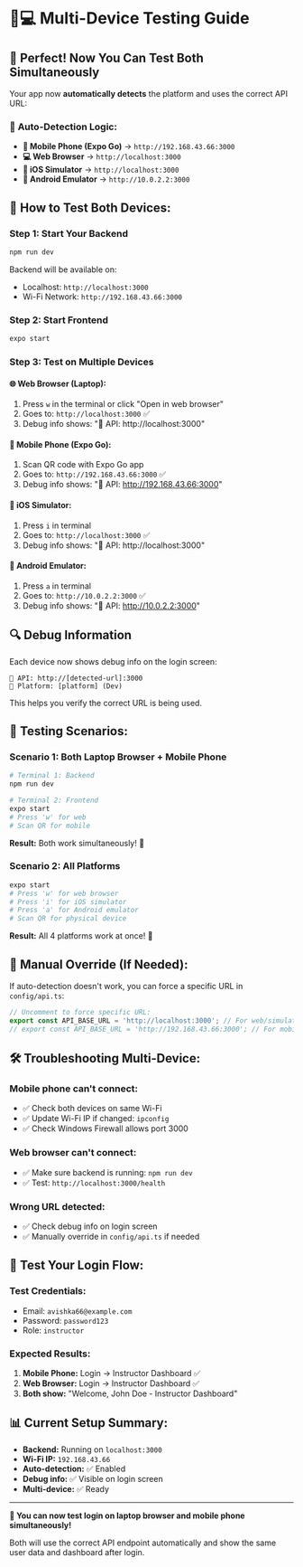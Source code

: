 # 📱💻 Multi-Device Testing Guide

## 🎯 **Perfect! Now You Can Test Both Simultaneously**

Your app now **automatically detects** the platform and uses the correct API URL:

### 🔄 **Auto-Detection Logic:**
- **📱 Mobile Phone (Expo Go)** → `http://192.168.43.66:3000`
- **💻 Web Browser** → `http://localhost:3000`
- **📱 iOS Simulator** → `http://localhost:3000`
- **🤖 Android Emulator** → `http://10.0.2.2:3000`

## 🚀 **How to Test Both Devices:**

### **Step 1: Start Your Backend**
```bash
npm run dev
```
Backend will be available on:
- Localhost: `http://localhost:3000`
- Wi-Fi Network: `http://192.168.43.66:3000`

### **Step 2: Start Frontend**
```bash
expo start
```

### **Step 3: Test on Multiple Devices**

#### **🌐 Web Browser (Laptop):**
1. Press `w` in the terminal or click "Open in web browser"
2. Goes to: `http://localhost:3000` ✅
3. Debug info shows: "🔗 API: http://localhost:3000"

#### **📱 Mobile Phone (Expo Go):**
1. Scan QR code with Expo Go app
2. Goes to: `http://192.168.43.66:3000` ✅  
3. Debug info shows: "🔗 API: http://192.168.43.66:3000"

#### **📱 iOS Simulator:**
1. Press `i` in terminal
2. Goes to: `http://localhost:3000` ✅
3. Debug info shows: "🔗 API: http://localhost:3000"

#### **🤖 Android Emulator:**
1. Press `a` in terminal  
2. Goes to: `http://10.0.2.2:3000` ✅
3. Debug info shows: "🔗 API: http://10.0.2.2:3000"

## 🔍 **Debug Information**

Each device now shows debug info on the login screen:
```
🔗 API: http://[detected-url]:3000
📱 Platform: [platform] (Dev)
```

This helps you verify the correct URL is being used.

## 🧪 **Testing Scenarios:**

### **Scenario 1: Both Laptop Browser + Mobile Phone**
```bash
# Terminal 1: Backend
npm run dev

# Terminal 2: Frontend  
expo start
# Press 'w' for web
# Scan QR for mobile
```

**Result:** Both work simultaneously! 🎉

### **Scenario 2: All Platforms**
```bash
expo start
# Press 'w' for web browser
# Press 'i' for iOS simulator  
# Press 'a' for Android emulator
# Scan QR for physical device
```

**Result:** All 4 platforms work at once! 🚀

## 🔧 **Manual Override (If Needed):**

If auto-detection doesn't work, you can force a specific URL in `config/api.ts`:

```typescript
// Uncomment to force specific URL:
export const API_BASE_URL = 'http://localhost:3000'; // For web/simulator
// export const API_BASE_URL = 'http://192.168.43.66:3000'; // For mobile
```

## 🛠️ **Troubleshooting Multi-Device:**

### **Mobile phone can't connect:**
- ✅ Check both devices on same Wi-Fi
- ✅ Update Wi-Fi IP if changed: `ipconfig`
- ✅ Check Windows Firewall allows port 3000

### **Web browser can't connect:**
- ✅ Make sure backend is running: `npm run dev`
- ✅ Test: `http://localhost:3000/health`

### **Wrong URL detected:**
- ✅ Check debug info on login screen
- ✅ Manually override in `config/api.ts` if needed

## 🎯 **Test Your Login Flow:**

### **Test Credentials:**
- Email: `avishka66@example.com`
- Password: `password123`  
- Role: `instructor`

### **Expected Results:**
1. **Mobile Phone:** Login → Instructor Dashboard ✅
2. **Web Browser:** Login → Instructor Dashboard ✅
3. **Both show:** "Welcome, John Doe - Instructor Dashboard"

## 📊 **Current Setup Summary:**

- **Backend:** Running on `localhost:3000`
- **Wi-Fi IP:** `192.168.43.66`
- **Auto-detection:** ✅ Enabled
- **Debug info:** ✅ Visible on login screen
- **Multi-device:** ✅ Ready

---

**🎉 You can now test login on laptop browser and mobile phone simultaneously!**

Both will use the correct API endpoint automatically and show the same user data and dashboard after login.
